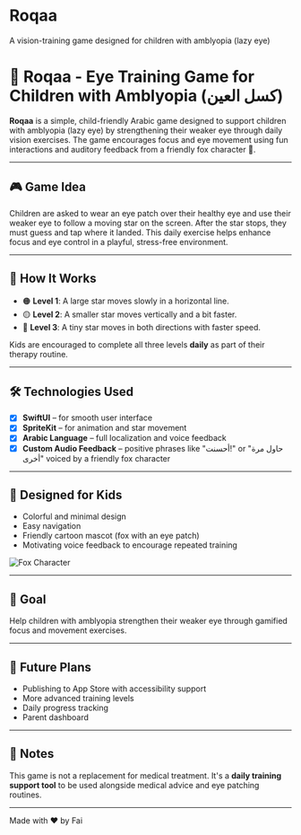 # Roqaa
A vision-training game designed for children with amblyopia (lazy eye)

# 🦊 Roqaa - Eye Training Game for Children with Amblyopia (كسل العين)

**Roqaa** is a simple, child-friendly Arabic game designed to support children with amblyopia (lazy eye) by strengthening their weaker eye through daily vision exercises. The game encourages focus and eye movement using fun interactions and auditory feedback from a friendly fox character 🦊.

---

## 🎮 Game Idea

Children are asked to wear an eye patch over their healthy eye and use their weaker eye to follow a moving star on the screen. After the star stops, they must guess and tap where it landed. This daily exercise helps enhance focus and eye control in a playful, stress-free environment.

---

## 🧠 How It Works

- 🟠 **Level 1**: A large star moves slowly in a horizontal line.  
- 🟡 **Level 2**: A smaller star moves vertically and a bit faster.  
- 🔴 **Level 3**: A tiny star moves in both directions with faster speed.  

Kids are encouraged to complete all three levels **daily** as part of their therapy routine.

---

## 🛠 Technologies Used

- [x] **SwiftUI** – for smooth user interface  
- [x] **SpriteKit** – for animation and star movement  
- [x] **Arabic Language** – full localization and voice feedback  
- [x] **Custom Audio Feedback** – positive phrases like "أحسنت!" or "حاول مرة أخرى" voiced by a friendly fox character

---

## 🧸 Designed for Kids

- Colorful and minimal design  
- Easy navigation  
- Friendly cartoon mascot (fox with an eye patch)  
- Motivating voice feedback to encourage repeated training  

![Fox Character](./Screenshot%201446-10-23%20at%2011.49.04%E2%80%AFPM.png)

---

## 🎯 Goal

Help children with amblyopia strengthen their weaker eye through gamified focus and movement exercises.

---

## 🚀 Future Plans

- Publishing to App Store with accessibility support  
- More advanced training levels  
- Daily progress tracking  
- Parent dashboard

---

## 📝 Notes

This game is not a replacement for medical treatment. It's a **daily training support tool** to be used alongside medical advice and eye patching routines.

---

Made with ❤️ by Fai
